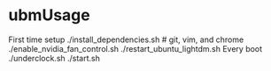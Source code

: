 # ubmUsage
First time setup
./install_dependencies.sh # git, vim, and chrome
./enable_nvidia_fan_control.sh
./restart_ubuntu_lightdm.sh
Every boot
./underclock.sh
./start.sh
